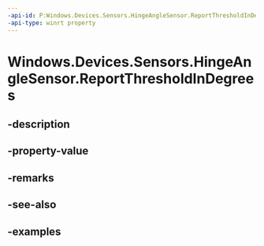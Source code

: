 ```yaml
---
-api-id: P:Windows.Devices.Sensors.HingeAngleSensor.ReportThresholdInDegrees
-api-type: winrt property
---
```


<!-- Property syntax.
public double ReportThresholdInDegrees { get;  set; }
-->

# Windows.Devices.Sensors.HingeAngleSensor.ReportThresholdInDegrees

## -description

## -property-value

## -remarks

## -see-also

## -examples

